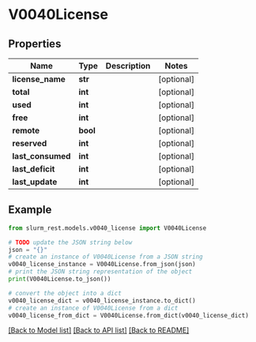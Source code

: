 # V0040License


## Properties

Name | Type | Description | Notes
------------ | ------------- | ------------- | -------------
**license_name** | **str** |  | [optional] 
**total** | **int** |  | [optional] 
**used** | **int** |  | [optional] 
**free** | **int** |  | [optional] 
**remote** | **bool** |  | [optional] 
**reserved** | **int** |  | [optional] 
**last_consumed** | **int** |  | [optional] 
**last_deficit** | **int** |  | [optional] 
**last_update** | **int** |  | [optional] 

## Example

```python
from slurm_rest.models.v0040_license import V0040License

# TODO update the JSON string below
json = "{}"
# create an instance of V0040License from a JSON string
v0040_license_instance = V0040License.from_json(json)
# print the JSON string representation of the object
print(V0040License.to_json())

# convert the object into a dict
v0040_license_dict = v0040_license_instance.to_dict()
# create an instance of V0040License from a dict
v0040_license_from_dict = V0040License.from_dict(v0040_license_dict)
```
[[Back to Model list]](../README.md#documentation-for-models) [[Back to API list]](../README.md#documentation-for-api-endpoints) [[Back to README]](../README.md)


